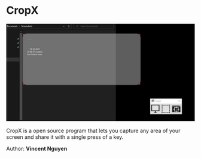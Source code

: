 # CropX

![alt text](https://github.com/reidite/CropX/blob/master/doc/img.JPG?raw=true)

CropX is a open source program that lets you capture any area of your screen and share it with a single press of a key.

Author: __Vincent Nguyen__